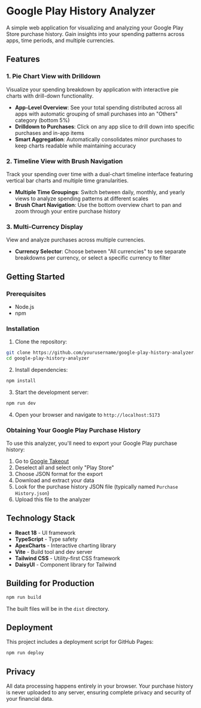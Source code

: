 # Google Play History Analyzer

A simple web application for visualizing and analyzing your Google Play Store purchase history. Gain insights into your spending patterns across apps, time periods, and multiple currencies.

## Features

### 1. Pie Chart View with Drilldown

Visualize your spending breakdown by application with interactive pie charts with drill-down functionality.

- **App-Level Overview**: See your total spending distributed across all apps with automatic grouping of small purchases into an "Others" category (bottom 5%)
- **Drilldown to Purchases**: Click on any app slice to drill down into specific purchases and in-app items
- **Smart Aggregation**: Automatically consolidates minor purchases to keep charts readable while maintaining accuracy

### 2. Timeline View with Brush Navigation

Track your spending over time with a dual-chart timeline interface featuring vertical bar charts and multiple time granularities.

- **Multiple Time Groupings**: Switch between daily, monthly, and yearly views to analyze spending patterns at different scales
- **Brush Chart Navigation**: Use the bottom overview chart to pan and zoom through your entire purchase history

### 3. Multi-Currency Display

View and analyze purchases across multiple currencies.

- **Currency Selector**: Choose between "All currencies" to see separate breakdowns per currency, or select a specific currency to filter

## Getting Started

### Prerequisites

- Node.js
- npm

### Installation

1. Clone the repository:
```bash
git clone https://github.com/yourusername/google-play-history-analyzer.git
cd google-play-history-analyzer
```

2. Install dependencies:
```bash
npm install
```

3. Start the development server:
```bash
npm run dev
```

4. Open your browser and navigate to `http://localhost:5173`

### Obtaining Your Google Play Purchase History

To use this analyzer, you'll need to export your Google Play purchase history:

1. Go to [Google Takeout](https://takeout.google.com/)
2. Deselect all and select only "Play Store"
3. Choose JSON format for the export
4. Download and extract your data
5. Look for the purchase history JSON file (typically named `Purchase History.json`)
6. Upload this file to the analyzer

## Technology Stack

- **React 18** - UI framework
- **TypeScript** - Type safety
- **ApexCharts** - Interactive charting library
- **Vite** - Build tool and dev server
- **Tailwind CSS** - Utility-first CSS framework
- **DaisyUI** - Component library for Tailwind

## Building for Production

```bash
npm run build
```

The built files will be in the `dist` directory.

## Deployment

This project includes a deployment script for GitHub Pages:

```bash
npm run deploy
```

## Privacy

All data processing happens entirely in your browser. Your purchase history is never uploaded to any server, ensuring complete privacy and security of your financial data.
